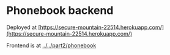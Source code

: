 # Phonebook backend

Deployed at [https://secure-mountain-22514.herokuapp.com/](https://secure-mountain-22514.herokuapp.com/)

Frontend is at [../../part2/phonebook](../../part2/phonebook)